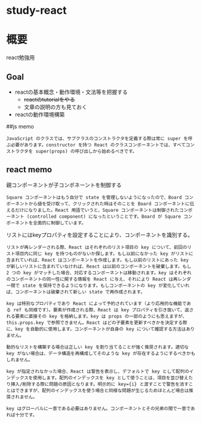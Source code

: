 # study-react
# 概要
react勉強用

## Goal
- reactの基本概念・動作環境・文法等を把握する
    - ~~reactのtutorialをやる~~
    - 文章の説明の方も見ておく
- reactの動作環境構築

##js memo
```
JavaScript のクラスでは、サブクラスのコンストラクタを定義する際は常に super を呼ぶ必要があります。constructor を持つ React のクラスコンポーネントでは、すべてコンストラクタを super(props) の呼び出しから始めるべきです。
```

## react memo
親コンポーネントが子コンポネーントを制御する
```
Square コンポーネントはもう自分で state を管理しないようになったので、Board コンポーネントから値を受け取って、クリックされた時はそのことを Board コンポーネントに伝えるだけになりました。React 用語でいうと、Square コンポーネントは制御されたコンポーネント (controlled component) になったということです。Board が Square コンポーネントを全面的に制御しています。
```


リストにはkeyプロパティを設定することにより、コンポーネントを識別する。
```
リストが再レンダーされる際、React はそれぞれのリスト項目の key について、前回のリスト項目内に同じ key を持つものがないか探します。もし以前になかった key がリストに含まれていれば、React はコンポーネントを作成します。もし以前のリストにあった key が新しいリストに含まれていなければ、React は以前のコンポーネントを破棄します。もし 2 つの key がマッチした場合、対応するコンポーネントは移動されます。key はそれぞれのコンポーネントの同一性に関する情報を React に与え、それにより React は再レンダー間で state を保持できるようになります。もしコンポーネントの key が変化していれば、コンポーネントは破棄されて新しい state で再作成されます。

key は特別なプロパティであり React によって予約されています（より応用的な機能である ref も同様です）。要素が作成される際、React は key プロパティを引き抜いて、返される要素に直接その key を格納します。key は props の一部のようにも思えますが、this.props.key で参照できません。React はどの子要素を更新すべきかを決定する際に、key を自動的に使用します。コンポーネントが自身の key について確認する方法はありません。

動的なリストを構築する場合は正しい key を割り当てることが強く推奨されます。適切な key がない場合は、データ構造を再構成してそのような key が存在するようにするべきかもしれません。

key が指定されなかった場合、React は警告を表示し、デフォルトで key として配列のインデックスを使用します。配列のインデックスを key として使うことは、項目を並び替えたり挿入/削除する際に問題の原因となります。明示的に key={i} と渡すことで警告を消すことはできますが、配列のインデックスを使う場合と同様な問題が生じるためほとんど場合は推奨されません。

key はグローバルに一意である必要はありません。コンポーネントとその兄弟の間で一意であれば十分です。
```